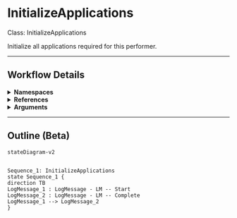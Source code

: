 # InitializeApplications
Class: InitializeApplications

Initialize all applications required for this performer.

<hr />

## Workflow Details
<details>
    <summary>
    <b>Namespaces</b>
    </summary>

    - System
- System.Activities
- System.Activities.Statements
- System.Collections
- System.Collections.Generic
- System.Collections.ObjectModel
- System.Linq
- UiPath.Core.Activities


</details>
<details>
    <summary>
    <b>References</b>
    </summary>

    - Microsoft.CSharp
- Microsoft.VisualBasic
- NPOI
- System
- System.Activities
- System.ComponentModel
- System.ComponentModel.TypeConverter
- System.Configuration.ConfigurationManager
- System.Console
- System.Core
- System.Data
- System.Data.Common
- System.Linq
- System.Memory
- System.Memory.Data
- System.ObjectModel
- System.Private.CoreLib
- System.Private.Uri
- System.Runtime.Serialization
- System.Security.Permissions
- System.ServiceModel
- System.ServiceModel.Activities
- System.Xaml
- System.Xml
- System.Xml.Linq
- UiPath.Studio.Constants
- UiPath.System.Activities
- UiPath.Workflow


</details>
<details>
    <summary>
    <b>Arguments</b>
    </summary>

    <table><tr><th>Name</th><th>Direction</th><th>Type</th><th>Description</th></tr></table>
    
</details>

<hr />

## Outline (Beta)

```mermaid
stateDiagram-v2


Sequence_1: InitializeApplications
state Sequence_1 {
direction TB
LogMessage_1 : LogMessage - LM -- Start
LogMessage_2 : LogMessage - LM -- Complete
LogMessage_1 --> LogMessage_2
}
```